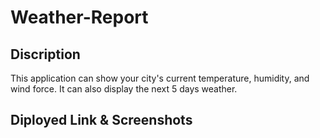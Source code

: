 # Weather-Report

## Discription
This application can show your city's current temperature, humidity, and wind force. It can also display the next 5 days weather. 

## Diployed Link & Screenshots
